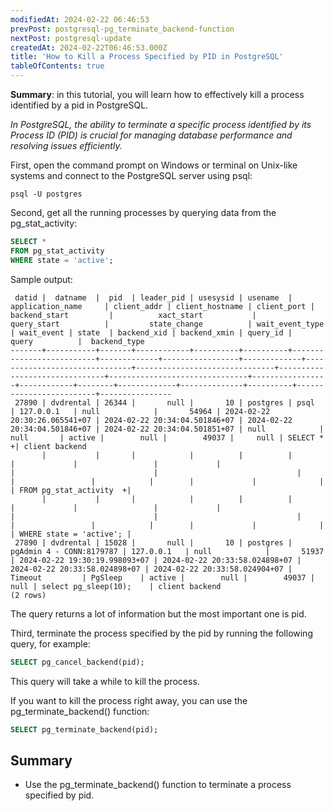 ```yaml
---
modifiedAt: 2024-02-22 06:46:53
prevPost: postgresql-pg_terminate_backend-function
nextPost: postgresql-update
createdAt: 2024-02-22T06:46:53.000Z
title: 'How to Kill a Process Specified by PID in PostgreSQL'
tableOfContents: true
---
```


**Summary**: in this tutorial, you will learn how to effectively kill a process identified by a pid in PostgreSQL.

_In PostgreSQL, the ability to terminate a specific process identified by its Process ID (PID) is crucial for managing database performance and resolving issues efficiently._

First, open the command prompt on Windows or terminal on Unix-like systems and connect to the PostgreSQL server using psql:

```
psql -U postgres
```

Second, get all the running processes by querying data from the pg_stat_activity:

```sql
SELECT *
FROM pg_stat_activity
WHERE state = 'active';
```

Sample output:

```
 datid |  datname  |  pid  | leader_pid | usesysid | usename  |     application_name     | client_addr | client_hostname | client_port |         backend_start         |          xact_start           |          query_start          |         state_change          | wait_event_type | wait_event | state  | backend_xid | backend_xmin | query_id |          query          |  backend_type
-------+-----------+-------+------------+----------+----------+--------------------------+-------------+-----------------+-------------+-------------------------------+-------------------------------+-------------------------------+-------------------------------+-----------------+------------+--------+-------------+--------------+----------+-------------------------+----------------
 27890 | dvdrental | 26344 |       null |       10 | postgres | psql                     | 127.0.0.1   | null            |       54964 | 2024-02-22 20:30:26.065541+07 | 2024-02-22 20:34:04.501846+07 | 2024-02-22 20:34:04.501846+07 | 2024-02-22 20:34:04.501851+07 | null            | null       | active |        null |        49037 |     null | SELECT *               +| client backend
       |           |       |            |          |          |                          |             |                 |             |                               |                               |                               |                               |                 |            |        |             |              |          | FROM pg_stat_activity  +|
       |           |       |            |          |          |                          |             |                 |             |                               |                               |                               |                               |                 |            |        |             |              |          | WHERE state = 'active'; |
 27890 | dvdrental | 15028 |       null |       10 | postgres | pgAdmin 4 - CONN:8179787 | 127.0.0.1   | null            |       51937 | 2024-02-22 19:30:19.998093+07 | 2024-02-22 20:33:58.024898+07 | 2024-02-22 20:33:58.024898+07 | 2024-02-22 20:33:58.024904+07 | Timeout         | PgSleep    | active |        null |        49037 |     null | select pg_sleep(10);    | client backend
(2 rows)
```

The query returns a lot of information but the most important one is pid.

Third, terminate the process specified by the pid by running the following query, for example:

```sql
SELECT pg_cancel_backend(pid);
```

This query will take a while to kill the process.

If you want to kill the process right away, you can use the pg_terminate_backend() function:

```sql
SELECT pg_terminate_backend(pid);
```

## Summary

- Use the pg_terminate_backend() function to terminate a process specified by pid.
